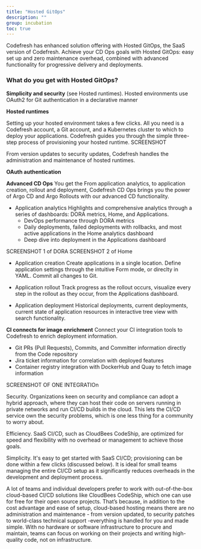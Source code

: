 ```yaml
---
title: "Hosted GitOps"
description: ""
group: incubation
toc: true
---
```



      



Codefresh has enhanced solution offering with Hosted GitOps, the SaaS version of Codefresh. Achieve your CD Ops goals with Hosted GitOps: easy set up and zero maintenance overhead, combined with advanced functionality for progressive delivery and deployments.

### What do you get with Hosted GitOps?

**Simplicity and security**
(see Hosted runtimes). Hosted environments use OAuth2 for Git authentication in a declarative manner 


**Hosted runtimes**  

Setting up your hosted environment takes a few clicks. All you need is a Codefresh account, a Git account, and a Kubernetes cluster to which to deploy your applications.
Codefresh guides you through the simple three-step process of provisioning your hosted runtime. 
SCREENSHOT  

From version updates to security updates, Codefresh handles the administration and maintenance of hosted runtimes. 

 

**OAuth authentication**


**Advanced CD Ops**
You get the From application analytics, to application creation, rollout and deployment, Codefresh CD Ops brings you the power of Argo CD and Argo Rollouts with our advanced CD functionality.

* Application analytics
  Highlights and comprehensive analytics through a series of dashboards: DORA metrics, Home, and Applications.
  * DevOps performance through DORA metrics
  * Daily deployments, failed deployments with rollbacks, and most active applications in the Home analytics dashboard
  * Deep dive into deployment in the Applications dashboard

SCREENSHOT 1 of DORA
SCREENSHOT 2 of Home

* Application creation
  Create applications in a single location. Define application settings through the intuitive Form mode, or direclty in YAML. Commit all changes to Git.

* Application rollout
  Track progress as the rollout occurs, visualize every step in the rollout as they occur, from the Applications dashboard. 

* Application deployment
  Historical deployments, current deployments, current state of application resources in interactive tree view with search functionality.  



**CI connects for image enrichment**
Connect your CI integration tools to Codefresh to enrich deployment information.

* Git PRs (Pull Requests), Commits, and Committer information directly from the Code repository
* Jira ticket information for correlation with deployed features  
* Container registry integration with DockerHub and Quay to fetch image information 

SCREENSHOT OF ONE INTEGRATIOn






Security. Organizations keen on security and compliance can adopt a hybrid approach, where they can host their code on servers running in private networks and run CI/CD builds in the cloud. This lets the CI/CD service own the security problems, which is one less thing for a community to worry about.

Efficiency. SaaS CI/CD, such as CloudBees CodeShip, are optimized for speed and flexibility with no overhead or management to achieve those goals.

Simplicity. It's easy to get started with SaaS CI/CD; provisioning can be done within a few clicks (discussed below). It is ideal for small teams managing the entire CI/CD setup as it significantly reduces overheads in the development and deployment process.

A lot of teams and individual developers prefer to work with out-of-the-box cloud-based CI/CD solutions like CloudBees CodeShip, which one can use for free for their open source projects. That’s because, in addition to the cost advantage and ease of setup, cloud-based hosting means there are no administration and maintenance - from version updated, to security patches to world-class technical support -everything is handled for you and made simple. With no hardware or software infrastructure to procure and maintain, teams can focus on working on their projects and writing high-quality code, not on infrastructure.